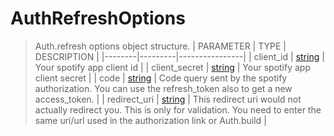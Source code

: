 # AuthRefreshOptions
> Auth.refresh options object structure.
> | PARAMETER   | TYPE    | DESCRIPTION    |
> |--------|---------|----------------|
> | client_id | [string](https://developer.mozilla.org/en-US/docs/Web/JavaScript/Reference/Global_Objects/string) | Your spotify app client id |
> | client_secret | [string](https://developer.mozilla.org/en-US/docs/Web/JavaScript/Reference/Global_Objects/string) | Your spotify app client secret |
> | code | [string](https://developer.mozilla.org/en-US/docs/Web/JavaScript/Reference/Global_Objects/string) | Code query sent by the spotify authorization. You can use the refresh_token also to get a new access_token. |
> | redirect_uri | [string](https://developer.mozilla.org/en-US/docs/Web/JavaScript/Reference/Global_Objects/string) | This redirect uri would not actually redirect you. This is only for validation. You need to enter the same uri/url used in the authorization link or Auth.build |
